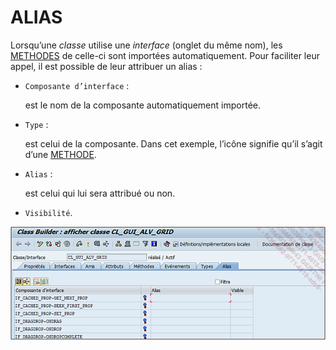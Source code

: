 # **ALIAS**

Lorsqu’une _classe_ utilise une _interface_ (onglet du même nom), les [METHODES](../03_Méthodes/01_Méthodes.md) de celle-ci sont importées automatiquement. Pour faciliter leur appel, il est possible de leur attribuer un alias :

- `Composante d’interface` :

  est le nom de la composante automatiquement importée.

- `Type` :

  est celui de la composante. Dans cet exemple, l’icône signifie qu’il s’agit d’une [METHODE](../03_Méthodes/01_Méthodes.md).

- `Alias` :

  est celui qui lui sera attribué ou non.

- `Visibilité`.

![](../../ressources/14_02_08_01.png)
